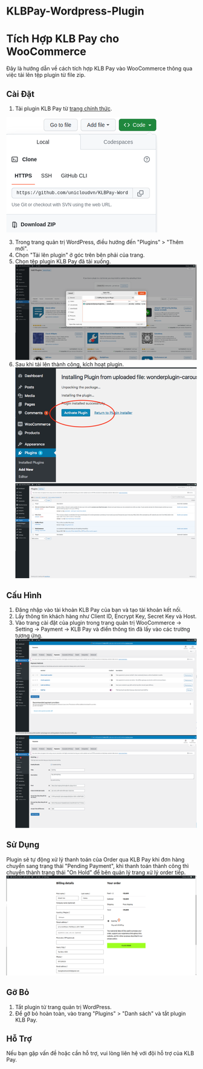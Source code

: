 # KLBPay-Wordpress-Plugin
# Tích Hợp KLB Pay cho WooCommerce

Đây là hướng dẫn về cách tích hợp KLB Pay vào WooCommerce thông qua việc tải lên tệp plugin từ file zip.

## Cài Đặt

1. Tải plugin KLB Pay từ [trang chính thức](https://github.com/unicloudvn/KLBPay-Wordpress-Plugin).

![img-download.png](readImg/img-download.png)

3. Trong trang quản trị WordPress, điều hướng đến "Plugins" > "Thêm mới".
4. Chọn "Tải lên plugin" ở góc trên bên phải của trang.
5. Chọn tệp plugin KLB Pay đã tải xuống.
![img-upload.png](readImg/img-upload.png)
6. Sau khi tải lên thành công, kích hoạt plugin.
![img-active.png](readImg/img-active.png)
![img-plugin.png](readImg/img-plugin.png)

## Cấu Hình
1. Đăng nhập vào tài khoản KLB Pay của bạn và tạo tài khoản kết nối.
2. Lấy thông tin khách hàng như Client ID, Encrypt Key, Secret Key và Host.
3. Vào trang cài đặt của plugin trong trang quản trị WooCommerce -> Setting -> Payment -> KLB Pay và điền thông tin đã lấy vào các trường tương ứng.
![img-payment-setting.png](readImg/img-payment-setting.png)
![img-setting.png](readImg/img-setting.png)

## Sử Dụng

Plugin sẽ tự động xử lý thanh toán của Order qua KLB Pay khi đơn hàng chuyển sang trạng thái "Pending Payment", khi thanh toán thành công thì chuyển thành trạng thái "On Hold" để bên quản lý trang xử lý order tiếp.
![img-payment.png](readImg/img-payment.png)
## Gỡ Bỏ

1. Tắt plugin từ trang quản trị WordPress.
2. Để gỡ bỏ hoàn toàn, vào trang "Plugins" > "Danh sách" và tắt plugin KLB Pay.

## Hỗ Trợ

Nếu bạn gặp vấn đề hoặc cần hỗ trợ, vui lòng liên hệ với đội hỗ trợ của KLB Pay.

